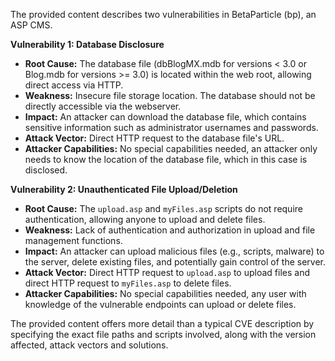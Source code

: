 The provided content describes two vulnerabilities in BetaParticle (bp), an ASP CMS.

**Vulnerability 1: Database Disclosure**

*   **Root Cause:** The database file (dbBlogMX.mdb for versions < 3.0 or Blog.mdb for versions >= 3.0) is located within the web root, allowing direct access via HTTP.
*   **Weakness:** Insecure file storage location. The database should not be directly accessible via the webserver.
*   **Impact:** An attacker can download the database file, which contains sensitive information such as administrator usernames and passwords.
*   **Attack Vector:** Direct HTTP request to the database file's URL.
*   **Attacker Capabilities:** No special capabilities needed, an attacker only needs to know the location of the database file, which in this case is disclosed.

**Vulnerability 2: Unauthenticated File Upload/Deletion**

*   **Root Cause:** The `upload.asp` and `myFiles.asp` scripts do not require authentication, allowing anyone to upload and delete files.
*  **Weakness:** Lack of authentication and authorization in upload and file management functions.
*   **Impact:** An attacker can upload malicious files (e.g., scripts, malware) to the server, delete existing files, and potentially gain control of the server.
*   **Attack Vector:** Direct HTTP request to `upload.asp` to upload files and direct HTTP request to `myFiles.asp` to delete files.
*   **Attacker Capabilities:** No special capabilities needed, any user with knowledge of the vulnerable endpoints can upload or delete files.

The provided content offers more detail than a typical CVE description by specifying the exact file paths and scripts involved, along with the version affected, attack vectors and solutions.